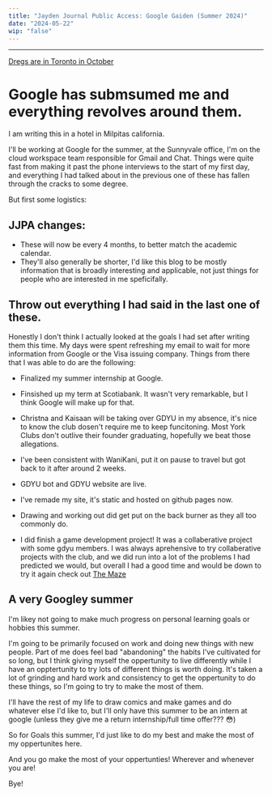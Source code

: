 ```yaml
---
title: "Jayden Journal Public Access: Google Gaiden (Summer 2024)"
date: "2024-05-22"
wip: "false"
---
```


---
[Dregs are in Toronto in October](https://youtu.be/tBemAEmzOqU?si=pEUMJdZNgxhag6p7)


# Google has submsumed me and everything revolves around them.

I am writing this in a hotel in Milpitas california. 

I'll be working at Google for the summer, at the Sunnyvale office, I'm on the cloud workspace team responsible for Gmail and Chat. Things were quite fast from making it past the phone interviews to the start of my first day, and everything I had talked about in the previous one of these has fallen through the cracks to some degree.

But first some logistics:
## JJPA changes:
- These will now be every 4 months, to better match the academic calendar.
- They'll also generally be shorter, I'd like this blog to be mostly information that is broadly interesting and applicable, not just things for people who are interested in me speficifally.

## Throw out everything I had said in the last one of these. 
Honestly I don't think I actually looked at the goals I had set after writing them this time. My days were spent refreshing my email to wait for more information from Google or the Visa issuing company. Things from there that I was able to do are the following:

- Finalized my summer internship at Google.

- Finsished up my term at Scotiabank. It wasn't very remarkable, but I think Google will make up for that.

- Christna and Kaisaan will be taking over GDYU in my absence, it's nice to know the club dosen't require me to keep funcitoning. Most York Clubs don't outlive their founder graduating, hopefully we beat those allegations.

- I've been consistent with WaniKani, put it on pause to travel but got back to it after around 2 weeks.

- GDYU bot and GDYU website are live.

- I've remade my site, it's static and hosted on github pages now.

- Drawing and working out did get put on the back burner as they all too commonly do.

- I did finish a game development project! It was a collaberative project with some gdyu members. I was always aprehensive to try collaberative projects with the club, and we did run into a lot of the problems I had predicted we would, but overall I had a good time and would be down to try it again 
check out [The Maze](https://github.com/GDYUClub/The-Maze)

## A very Googley summer
I'm likey not going to make much progress on personal learning goals or hobbies this summer. 

I'm going to be primarily focused on work and doing new things with new people. Part of me does feel bad "abandoning" the habits I've cultivated for so long, but I think giving myself the oppertunity to live differently while I have an opptertunity to try lots of different things is worth doing. It's taken a lot of grinding and hard work and consistency to get the oppertunity to do these things, so I'm going to try to make the most of them.

I'll have the rest of my life to draw comics and make games and do whatever else I'd like to, but I'll only have this summer to be an intern at google (unless they give me a return internship/full time offer??? 😳)

So for Goals this summer, I'd just like to do my best and make the most of my oppertunites here. 

And you go make the most of your oppertunties! Wherever and whenever you are!

Bye!
